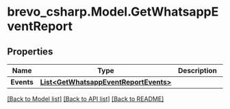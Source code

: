 # brevo_csharp.Model.GetWhatsappEventReport
## Properties

Name | Type | Description | Notes
------------ | ------------- | ------------- | -------------
**Events** | [**List&lt;GetWhatsappEventReportEvents&gt;**](GetWhatsappEventReportEvents.md) |  | [optional] 

[[Back to Model list]](../README.md#documentation-for-models) [[Back to API list]](../README.md#documentation-for-api-endpoints) [[Back to README]](../README.md)

